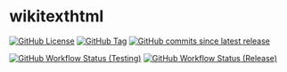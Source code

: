 # wikitexthtml

[![GitHub License](https://img.shields.io/github/license/TrueBrain/wikitexthtml)](https://github.com/TrueBrain/wikitexthtml/blob/master/LICENSE)
[![GitHub Tag](https://img.shields.io/github/v/tag/TrueBrain/wikitexthtml?include_prereleases&label=stable)](https://github.com/TrueBrain/wikitexthtml/releases)
[![GitHub commits since latest release](https://img.shields.io/github/commits-since/TrueBrain/wikitexthtml/latest/master)](https://github.com/TrueBrain/wikitexthtml/commits/master)

[![GitHub Workflow Status (Testing)](https://img.shields.io/github/workflow/status/TrueBrain/wikitexthtml/Testing/master?label=master)](https://github.com/TrueBrain/wikitexthtml/actions?query=workflow%3ATesting)
[![GitHub Workflow Status (Release)](https://img.shields.io/github/workflow/status/TrueBrain/wikitexthtml/Release?label=release)](https://github.com/TrueBrain/wikitexthtml/actions?query=workflow%3A%22Release%22)

